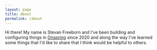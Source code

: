 ```yaml
---
layout: page
title: About
permalink: /about
---
```


Hi there! My name is Stevan Freeborn and I've been building and configuring things in [Onspring](https://onspring.com) since 2020 and along the way I've learned some things that I'd like to share that I think would be helpful to others.
